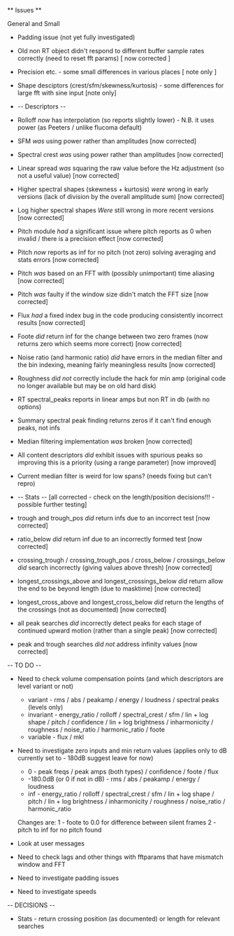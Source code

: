 ** Issues **

General and Small

* Padding issue (not yet fully investigated)
* Old non RT object didn't respond to different buffer sample rates correctly (need to reset fft params) [ now corrected ]
* Precision etc. - some small differences in various places [ note only ]
* Shape desciptors (crest/sfm/skewness/kurtosis) - some differences for large fft with sine input [note only]

* -- Descriptors --

* Rolloff *now* has interpolation (so reports slightly lower) - N.B. it uses power (as Peeters / unlike flucoma default)
* SFM *was* using power rather than amplitudes [now corrected]
* Spectral crest *was* using power rather than amplitudes [now corrected]

* Linear spread *was* squaring the raw value before the Hz adjustment (so not a useful value) [now corrected]
* Higher spectral shapes (skewness + kurtosis) *were* wrong in early versions (lack of division by the overall amplitude sum) [now corrected]
* Log higher spectral shapes *Were* still wrong in more recent versions [now corrected]

* Pitch module *had* a significant issue where pitch reports as 0 when invalid / there is a precision effect [now corrected]
* Pitch *now* reports as inf for no pitch (not zero) solving averaging and stats errors [now corrected]
* Pitch *was* based on an FFT with (possibly unimportant) time aliasing [now corrected]
* Pitch *was* faulty if the window size didn't match the FFT size [now corrected]

* Flux *had* a fixed index bug in the code producing consistently incorrect results [now corrected]
* Foote *did* return inf for the change between two zero frames (now returns zero which seems more correct) [now corrected]

* Noise ratio (and harmonic ratio) *did* have errors in the median filter and the bin indexing, meaning fairly meaningless results [now corrected]

* Roughness *did not* correctly include the hack for min amp (original code no longer available but may be on old hard disk)

* RT spectral_peaks reports in linear amps but non RT in db (with no options)
* Summary spectral peak finding returns zeros if it can't find enough peaks, not infs
* Median filtering implementation *was* broken [now corrected]
* All content descriptors *did* exhibit issues with spurious peaks so improving this is a priority (using a range parameter) [now improved]
* Current median filter is weird for low spans? (needs fixing but can't repro)

*  -- Stats --  [all corrected - check on the length/position decisions!!! - possible further testing]

* trough and trough_pos *did* return infs due to an incorrect test [now corrected]
* ratio_below *did* return inf due to an incorrectly formed test [now corrected]
* crossing_trough / crossing_trough_pos / cross_below / crossings_below *did* search incorrectly (giving values above thresh) [now corrected]
* longest_crossings_above and longest_crossings_below *did* return allow the end to be beyond length (due to masktime) [now corrected]
* longest_cross_above and longest_cross_below *did* return the lengths of the crossings (not as documented) [now corrected]
* all peak searches *did* incorrectly detect peaks for each stage of continued upward motion (rather than a single peak) [now corrected]
* peak and trough searches *did not* address infinity values [now corrected]

-- TO DO --

* Need to check volume compensation points (and which descriptors are level variant or not)
  
  - variant - rms / abs / peakamp / energy / loudness / spectral peaks (levels only)
  - invariant - energy_ratio / rolloff / spectral_crest / sfm / lin + log shape / pitch / confidence / lin + log brightness / inharmonicity / roughness / noise_ratio / harmonic_ratio / foote
  - variable - flux / mkl
  
* Need to investigate zero inputs and min return values (applies only to dB currently set to - 180dB suggest leave for now)
  - 0 - peak freqs / peak amps (both types) / confidence / foote / flux
  - -180.0dB (or 0 if not in dB) - rms / abs / peakamp / energy / loudness
  - inf - energy_ratio / rolloff / spectral_crest / sfm / lin + log shape / pitch  / lin + log brightness / inharmonicity / roughness / noise_ratio / harmonic_ratio

  Changes are:
  1 - foote to 0.0 for difference between silent frames
  2 - pitch to inf for no pitch found
  
* Look at user messages
  
* Need to check lags and other things with fftparams that have mismatch window and FFT

* Need to investigate padding issues

* Need to investigate speeds

-- DECISIONS --

* Stats - return crossing position (as documented) or length for relevant searches
